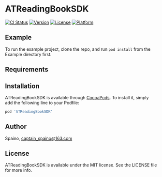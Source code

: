 # ATReadingBookSDK

[![CI Status](https://img.shields.io/travis/Spaino/ATReadingBookSDK.svg?style=flat)](https://travis-ci.org/Spaino/ATReadingBookSDK)
[![Version](https://img.shields.io/cocoapods/v/ATReadingBookSDK.svg?style=flat)](https://cocoapods.org/pods/ATReadingBookSDK)
[![License](https://img.shields.io/cocoapods/l/ATReadingBookSDK.svg?style=flat)](https://cocoapods.org/pods/ATReadingBookSDK)
[![Platform](https://img.shields.io/cocoapods/p/ATReadingBookSDK.svg?style=flat)](https://cocoapods.org/pods/ATReadingBookSDK)

## Example

To run the example project, clone the repo, and run `pod install` from the Example directory first.

## Requirements

## Installation

ATReadingBookSDK is available through [CocoaPods](https://cocoapods.org). To install
it, simply add the following line to your Podfile:

```ruby
pod 'ATReadingBookSDK'
```

## Author

Spaino, captain_spaino@163.com

## License

ATReadingBookSDK is available under the MIT license. See the LICENSE file for more info.
